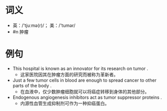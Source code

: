 # 词义
- 英：/'tjuːmə(r)/； 美：/'tumər/
- #n 肿瘤
# 例句
- This hospital is known as an innovator for its research on tumor .
	- 这家医院因其在肿瘤方面的研究而被称为革新者。
- Just a few tumor cells in blood are enough to spread cancer to other parts of the body .
	- 在血液中，仅少数肿瘤细胞就可以将癌症转移到身体的其他部分。
- Endogenous angiogenesis inhibitors act as tumor suppressor proteins .
	- 内源性血管生成抑制剂可作为一种抑癌蛋白。
